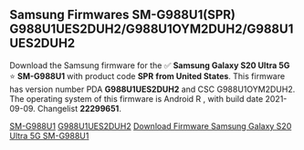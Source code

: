 <h2>Samsung Firmwares SM-G988U1(SPR) G988U1UES2DUH2/G988U1OYM2DUH2/G988U1UES2DUH2</h2>
Download the Samsung firmware for the ✅ <strong>Samsung Galaxy S20 Ultra 5G </strong> ⭐ <strong>SM-G988U1</strong> with product code <strong>SPR</strong> <strong> from United States</strong>. This firmware has version number PDA <strong>G988U1UES2DUH2</strong> and CSC G988U1OYM2DUH2. The operating system of this firmware is Android R , with build date 2021-09-09. Changelist <strong>22299651</strong>.


[SM-G988U1](https://samfirm.shop/samsung/model/SM-G988U1)
[G988U1UES2DUH2](https://samfirm.shop/samsung/pda/G988U1UES2DUH2)
[Download Firmware Samsung Galaxy S20 Ultra 5G SM-G988U1](https://samfirm.shop/samsung/firmware/454284)
